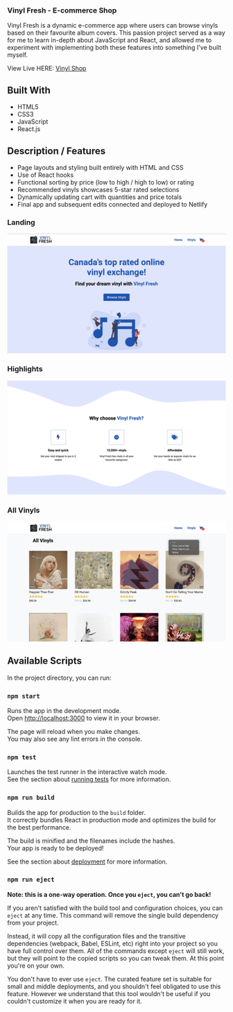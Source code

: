 ### Vinyl Fresh - E-commerce Shop
Vinyl Fresh is a dynamic e-commerce app where users can browse vinyls based on their favourite album covers. This passion project served as a way for me to learn in-depth about JavaScript and React, and allowed me to experiment with implementing both these features into something I've built myself.

View Live HERE: [Vinyl Shop](https://suspicious-yalow-daf144.netlify.app/)



## Built With
- HTML5
- CSS3
- JavaScript
- React.js


## Description / Features
- Page layouts and styling built entirely with HTML and CSS
- Use of React hooks
- Functional sorting by price (low to high / high to low) or rating
- Recommended vinyls showcases 5-star rated selections
- Dynamically updating cart with quantities and price totals
- Final app and subsequent edits connected and deployed to Netlify



### Landing
!['Landing page of website'](https://github.com/JoshuaHaughton/vinyl-shop/blob/main/docs/Landing.png)


### Highlights
!['Highlights of website'](https://github.com/JoshuaHaughton/vinyl-shop/blob/main/docs/Highlights.png)


### All Vinyls
!['List of all available vinyls'](https://github.com/JoshuaHaughton/vinyl-shop/blob/main/docs/All-Vinyls.png)




## Available Scripts

In the project directory, you can run:

### `npm start`

Runs the app in the development mode.\
Open [http://localhost:3000](http://localhost:3000) to view it in your browser.

The page will reload when you make changes.\
You may also see any lint errors in the console.

### `npm test`

Launches the test runner in the interactive watch mode.\
See the section about [running tests](https://facebook.github.io/create-react-app/docs/running-tests) for more information.

### `npm run build`

Builds the app for production to the `build` folder.\
It correctly bundles React in production mode and optimizes the build for the best performance.

The build is minified and the filenames include the hashes.\
Your app is ready to be deployed!

See the section about [deployment](https://facebook.github.io/create-react-app/docs/deployment) for more information.

### `npm run eject`

**Note: this is a one-way operation. Once you `eject`, you can't go back!**

If you aren't satisfied with the build tool and configuration choices, you can `eject` at any time. This command will remove the single build dependency from your project.

Instead, it will copy all the configuration files and the transitive dependencies (webpack, Babel, ESLint, etc) right into your project so you have full control over them. All of the commands except `eject` will still work, but they will point to the copied scripts so you can tweak them. At this point you're on your own.

You don't have to ever use `eject`. The curated feature set is suitable for small and middle deployments, and you shouldn't feel obligated to use this feature. However we understand that this tool wouldn't be useful if you couldn't customize it when you are ready for it.
